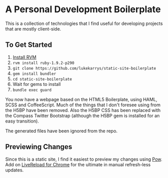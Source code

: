 # A Personal Development Boilerplate

This is a collection of technologies that I find useful for developing projects that are mostly client-side.

## To Get Started

1. [Install RVM](http://beginrescueend.com/rvm/install/)
2. `rvm install ruby-1.9.2-p290`
3. `git clone https://github.com/lukekarrys/static-site-boilerplate`
4. `gem install bundler`
5. `cd static-site-boilerplate`
6. Wait for gems to install
7. `bundle exec guard`

You now have a webpage based on the HTML5 Boilerplate, using HAML, SCSS and CoffeeScript. Much of the things that I don't foresee using from the H5BP have been removed. Also the H5BP CSS has been replaced with the Compass Twitter Bootstrap (although the H5BP gem is installed for an easy transition).

The generated files have been ignored from the repo.

## Previewing Changes

Since this is a static site, I find it easiest to preview my changes using [Pow](http://pow.cx/). Add on [LiveReload for Chrome](https://chrome.google.com/webstore/detail/jnihajbhpnppcggbcgedagnkighmdlei) for the ultimate in manual refresh-less updates.

